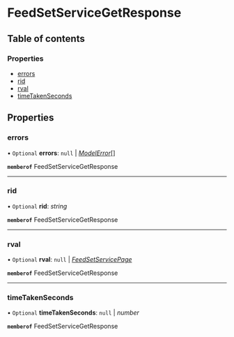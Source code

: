 # FeedSetServiceGetResponse


## Table of contents

### Properties

- [errors](feedsetservicegetresponse.md#errors)
- [rid](feedsetservicegetresponse.md#rid)
- [rval](feedsetservicegetresponse.md#rval)
- [timeTakenSeconds](feedsetservicegetresponse.md#timetakenseconds)

## Properties

### errors

• `Optional` **errors**: ``null`` \| [*ModelError*](modelerror.md)[]

**`memberof`** FeedSetServiceGetResponse

___

### rid

• `Optional` **rid**: *string*

**`memberof`** FeedSetServiceGetResponse

___

### rval

• `Optional` **rval**: ``null`` \| [*FeedSetServicePage*](feedsetservicepage.md)

**`memberof`** FeedSetServiceGetResponse

___

### timeTakenSeconds

• `Optional` **timeTakenSeconds**: ``null`` \| *number*

**`memberof`** FeedSetServiceGetResponse
